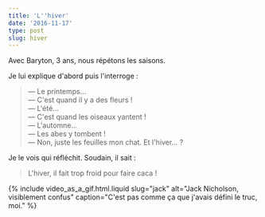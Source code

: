 ```yaml
---
title: 'L''hiver'
date: '2016-11-17'
type: post
slug: hiver
---
```


Avec Baryton, 3 ans, nous répétons les saisons.

<!-- more -->

Je lui explique d'abord puis l'interroge :

> — Le printemps…  
> — C'est quand il y a des fleurs !  
> — L'été…  
> — C'est quand les oiseaux yantent !  
> — L'automne…  
> — Les abes y tombent !  
> — Non, juste les feuilles mon chat. Et l'hiver… ?

Je le vois qui réfléchit. Soudain, il sait :

> L'hiver, il fait trop froid pour faire caca !

{% include video_as_a_gif.html.liquid
slug="jack"
alt="Jack Nicholson, visiblement confus"
caption="C'est pas comme ça que j'avais défini le truc, moi."
%}
